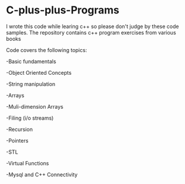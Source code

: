 # C-plus-plus-Programs
I wrote this code while learing c++ so please don't judge by these code samples. The repository contains c++ program exercises from various books

Code covers the following topics:
  
  -Basic fundamentals
  
  -Object Oriented Concepts
  
  -String manipulation
  
  -Arrays
  
  -Muli-dimension Arrays
  
  -Filing (i/o streams)
  
  -Recursion
  
  -Pointers
  
  -STL
  
  -Virtual Functions
  
  -Mysql and C++ Connectivity
